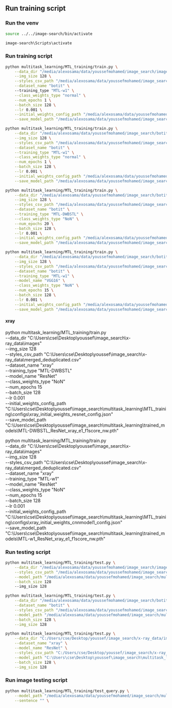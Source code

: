 ## Run training script 
### Run the venv
```bash
source ../../image-search/bin/activate
```

```bash
image-search\Scripts\activate
```

### Run training script 

```bash
python multitask_learning/MTL_training/train.py \
    --data_dir "/media/alexosama/data/youssefmohamed/image_search/images" \
    --img_size 128 \
    --styles_csv_path "/media/alexosama/data/youssefmohamed/image_search/datasets/styles.csv" \
    --dataset_name "botit" \ 
    --training_type "MTL-w1" \
    --class_weights_type "normal" \
    --num_epochs 1 \
    --batch_size 128 \
    --lr 0.001 \
    --initial_weights_config_path "/media/alexosama/data/youssefmohamed/image_search/multitask_learning/MTL_training/configs/initial_weights_config.json" \
    --save_model_path "/media/alexosama/data/youssefmohamed/image_search/multitask_learning/MTL_training/trained_models/fashion_classifier_2.pth"
```

```bash
python multitask_learning/MTL_training/train.py \
    --data_dir "/media/alexosama/data/youssefmohamed/image_search/botit_dataset" \
    --img_size 128 \
    --styles_csv_path "/media/alexosama/data/youssefmohamed/image_search/datasets/filtered_botit_dataset_cleaned.csv" \
    --dataset_name "botit" \
    --training_type "MTL-w1" \
    --class_weights_type "normal" \
    --num_epochs 1 \
    --batch_size 128 \
    --lr 0.001 \
    --initial_weights_config_path "/media/alexosama/data/youssefmohamed/image_search/multitask_learning/MTL_training/configs/initial_weights_config.json" \
    --save_model_path "/media/alexosama/data/youssefmohamed/image_search/multitask_learning/MTL_training/trained_models/MTL_fashion_classifier_1_botit_f1score.pth"
```

```bash
python multitask_learning/MTL_training/train.py \
    --data_dir "/media/alexosama/data/youssefmohamed/image_search/botit_dataset" \
    --img_size 128 \
    --styles_csv_path "/media/alexosama/data/youssefmohamed/image_search/datasets/filtered_botit_dataset_cleaned.csv" \
    --dataset_name "botit" \
    --training_type "MTL-DWBSTL" \
    --class_weights_type "NoN" \
    --num_epochs 20 \
    --batch_size 128 \
    --lr 0.001 \
    --initial_weights_config_path "/media/alexosama/data/youssefmohamed/image_search/multitask_learning/MTL_training/configs/botit_initial_weights_config.json" \
    --save_model_path "/media/alexosama/data/youssefmohamed/image_search/multitask_learning/MTL_training/trained_models/MTL-DWBSTL_fashion_classifier_1_botit_e20_f1score_nw.pth"
```

```bash
python multitask_learning/MTL_training/train.py \
    --data_dir "/media/alexosama/data/youssefmohamed/image_search/botit_dataset" \
    --img_size 128 \
    --styles_csv_path "/media/alexosama/data/youssefmohamed/image_search/datasets/filtered_botit_dataset_cleaned.csv" \
    --dataset_name "botit" \
    --training_type "MTL-w1" \
    --model_name "VGG16" \
    --class_weights_type "NoN" \
    --num_epochs 15 \
    --batch_size 128 \
    --lr 0.001 \
    --initial_weights_config_path "/media/alexosama/data/youssefmohamed/image_search/multitask_learning/MTL_training/configs/botit_initial_weights_config.json" \
    --save_model_path "/media/alexosama/data/youssefmohamed/image_search/multitask_learning/MTL_training/trained_models/MTL-w1_VGG_botit_e1_f1score_nw.pth"
```

#### xray
python multitask_learning/MTL_training/train.py \
    --data_dir "C:\Users\cse\Desktop\youssef\image_search\x-ray_data\images" \
    --img_size 128 \
    --styles_csv_path "C:\Users\cse\Desktop\youssef\image_search\x-ray_data\merged_deduplicated.csv" \
    --dataset_name "xray" \
    --training_type "MTL-DWBSTL" \
    --model_name "ResNet" \
    --class_weights_type "NoN" \
    --num_epochs 15 \
    --batch_size 128 \
    --lr 0.001 \
    --initial_weights_config_path "C:\Users\cse\Desktop\youssef\image_search\multitask_learning\MTL_training\configs\xray_initial_weights_resnet_config.json" \
    --save_model_path "C:\Users\cse\Desktop\youssef\image_search\multitask_learning\trained_models\MTL-DWBSTL_ResNet_xray_e1_f1score_nw.pth"

python multitask_learning/MTL_training/train.py \
    --data_dir "C:\Users\cse\Desktop\youssef\image_search\x-ray_data\images" \
    --img_size 128 \
    --styles_csv_path "C:\Users\cse\Desktop\youssef\image_search\x-ray_data\merged_deduplicated.csv" \
    --dataset_name "xray" \
    --training_type "MTL-w1" \
    --model_name "ResNet" \
    --class_weights_type "NoN" \
    --num_epochs 15 \
    --batch_size 128 \
    --lr 0.001 \
    --initial_weights_config_path "C:\Users\cse\Desktop\youssef\image_search\multitask_learning\MTL_training\configs\xray_initial_weights_cnnmodel1_config.json" \
    --save_model_path "C:\Users\cse\Desktop\youssef\image_search\multitask_learning\trained_models\MTL-w1_ResNet_xray_e1_f1score_nw.pth"

### Run testing script

```bash
python multitask_learning/MTL_training/test.py \
    --data_dir "/media/alexosama/data/youssefmohamed/image_search/images" \
    --styles_csv_path "/media/alexosama/data/youssefmohamed/image_search/datasets/styles.csv" \
    --model_path "/media/alexosama/data/youssefmohamed/image_search/multitask_learning/MTL_training/trained_models/fashion_classifier.pth" \
    --batch_size 128
    --img_size 128
```

```bash
python multitask_learning/MTL_training/test.py \
    --data_dir "/media/alexosama/data/youssefmohamed/image_search/botit_dataset" \
    --dataset_name "botit" \
    --styles_csv_path "/media/alexosama/data/youssefmohamed/image_search/datasets/filtered_botit_dataset_cleaned.csv" \
    --model_path "/media/alexosama/data/youssefmohamed/image_search/multitask_learning/MTL_training/trained_models/MTL-DWBSTL_fashion_classifier_1_botit_e20.pth" \
    --batch_size 128 \
    --img_size 128
```

```bash
python multitask_learning/MTL_training/test.py \
    --data_dir "C:/Users/cse/Desktop/youssef/image_search/x-ray_data/images" \
    --dataset_name "xray" \
    --model_name "ResNet" \
    --styles_csv_path "C:/Users/cse/Desktop/youssef/image_search/x-ray_data/merged_deduplicated.csv" \
    --model_path "C:\Users\cse\Desktop\youssef\image_search\multitask_learning\trained_models\MTL-DWBSTL_ResNet_xray_e1_f1score_nw.pth" \
    --batch_size 128 \
    --img_size 128
```

### Run image testing script

```bash
python multitask_learning/MTL_training/test_query.py \
    --model_path "/media/alexosama/data/youssefmohamed/image_search/multitask_learning/MTL_training/trained_models/fashion_classifier.pth" \
    --sentence "" \
```